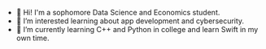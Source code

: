 - 👋 Hi! I'm a sophomore Data Science and Economics student.
- 👀 I’m interested learning about app development and cybersecurity.
- 🌱 I’m currently learning C++ and Python in college and learn Swift in my own time.

